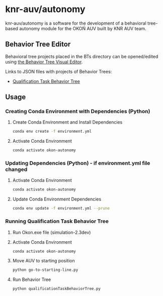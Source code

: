 # knr-auv/autonomy

knr-auv/autonomy is a software for the development of a behavioral tree-based autonomy module for the OKOŃ AUV built by KNR AUV team.

## Behavior Tree Editor

Behavioral tree projects placed in the BTs directory can be opened/edited using [the Behavior Tree Visual Editor](https://opensource.adobe.com/behavior_tree_editor).

Links to JSON files with projects of Behavior Trees:

- [Qualification Task Behavior Tree](BTs/qualificationTaskProjet.json)

## Usage

### Creating Conda Environment with Dependencies (Python)

1. Create Conda Environment and Install Dependencies

    ```bash
    conda env create -f environment.yml
    ```

2. Activate Conda Environment

    ```bash
    conda activate okon-autonomy
    ```

### Updating Dependencies (Python) - if environment.yml file changed

1. Activate Conda Environment

    ```bash
    conda activate okon-autonomy
    ```

2. Update Conda Environment Dependencies

    ```bash
    conda env update -f environment.yml --prune
    ```

### Running Qualification Task Behavior Tree

1. Run Okon.exe file (simulation-2.3dev)

2. Activate Conda Environment

    ```bash
    conda activate okon-autonomy
    ```

3. Move AUV to starting position

    ```bash
    python go-to-starting-line.py
    ```

4. Run Behavior Tree

    ```bash
    python qualificationTaskBehaviorTree.py
    ```
